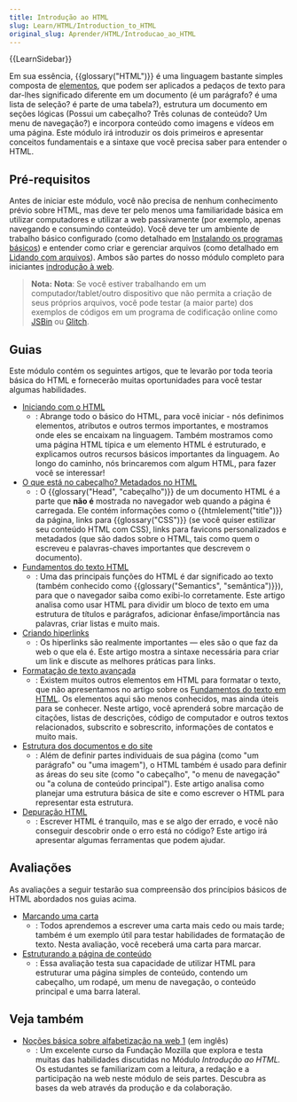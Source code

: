 ```yaml
---
title: Introdução ao HTML
slug: Learn/HTML/Introduction_to_HTML
original_slug: Aprender/HTML/Introducao_ao_HTML
---
```


{{LearnSidebar}}

Em sua essência, {{glossary("HTML")}} é uma linguagem bastante simples composta de [elementos](/pt-BR/docs/Glossario/Elemento), que podem ser aplicados a pedaços de texto para dar-lhes significado diferente em um documento (é um parágrafo? é uma lista de seleção? é parte de uma tabela?), estrutura um documento em seções lógicas (Possui um cabeçalho? Três colunas de conteúdo? Um menu de navegação?) e incorpora conteúdo como imagens e vídeos em uma página. Este módulo irá introduzir os dois primeiros e apresentar conceitos fundamentais e a sintaxe que você precisa saber para entender o HTML.

## Pré-requisitos

Antes de iniciar este módulo, você não precisa de nenhum conhecimento prévio sobre HTML, mas deve ter pelo menos uma familiaridade básica em utilizar computadores e utilizar a web passivamente (por exemplo, apenas navegando e consumindo conteúdo). Você deve ter um ambiente de trabalho básico configurado (como detalhado em [Instalando os programas básicos](/pt-BR/docs/Aprender/Getting_started_with_the_web/instalando_programas_basicos)) e entender como criar e gerenciar arquivos (como detalhado em [Lidando com arquivos](/pt-BR/docs/Aprender/Getting_started_with_the_web/lidando_com_arquivos)). Ambos são partes do nosso módulo completo para iniciantes [indrodução à web](/pt-BR/docs/Aprender/Getting_started_with_the_web).

> **Nota:** **Nota**: Se você estiver trabalhando em um computador/tablet/outro dispositivo que não permita a criação de seus próprios arquivos, você pode testar (a maior parte) dos exemplos de códigos em um programa de codificação online como [JSBin](http://jsbin.com/) ou [Glitch](https://glitch.com/).

## Guias

Este módulo contém os seguintes artigos, que te levarão por toda teoria básica do HTML e fornecerão muitas oportunidades para você testar algumas habilidades.

- [Iniciando com o HTML](/pt-BR/docs/Aprender/HTML/Introducao_ao_HTML/Getting_started)
  - : Abrange todo o básico do HTML, para você iniciar - nós definimos elementos, atributos e outros termos importantes, e mostramos onde eles se encaixam na linguagem. Também mostramos como uma página HTML típica e um elemento HTML é estruturado, e explicamos outros recursos básicos importantes da linguagem. Ao longo do caminho, nós brincaremos com algum HTML, para fazer você se interessar!
- [O que está no cabeçalho? Metadados no HTML](/pt-BR/docs/Aprender/HTML/Introducao_ao_HTML/The_head_metadata_in_HTML)
  - : O {{glossary("Head", "cabeçalho")}} de um documento HTML é a parte que **não é** mostrada no navegador web quando a página é carregada. Ele contém informações como o {{htmlelement("title")}} da página, links para {{glossary("CSS")}} (se você quiser estilizar seu conteúdo HTML com CSS), links para favicons personalizados e metadados (que são dados sobre o HTML, tais como quem o escreveu e palavras-chaves importantes que descrevem o documento).
- [Fundamentos do texto HTML](/pt-BR/docs/Aprender/HTML/Introducao_ao_HTML/Fundamentos_textuais_HTML)
  - : Uma das principais funções do HTML é dar significado ao texto (também conhecido como {{glossary("Semantics", "semântica")}}), para que o navegador saiba como exibi-lo corretamente. Este artigo analisa como usar HTML para dividir um bloco de texto em uma estrutura de títulos e parágrafos, adicionar ênfase/importância nas palavras, criar listas e muito mais.
- [Criando hiperlinks](/pt-BR/docs/Aprender/HTML/Introducao_ao_HTML/Criando_hyperlinks)
  - : Os hiperlinks são realmente importantes — eles são o que faz da web o que ela é. Este artigo mostra a sintaxe necessária para criar um link e discute as melhores práticas para links.
- [Formatação de texto avançada](/pt-BR/docs/Aprender/HTML/Introducao_ao_HTML/Formatacao_avancada_texto)
  - : Existem muitos outros elementos em HTML para formatar o texto, que não apresentamos no artigo sobre os [Fundamentos do texto em HTML](/pt-BR/docs/Aprender/HTML/Introducao_ao_HTML/Fundamentos_textuais_HTML). Os elementos aqui são menos conhecidos, mas ainda úteis para se conhecer. Neste artigo, você aprenderá sobre marcação de citações, listas de descrições, código de computador e outros textos relacionados, subscrito e sobrescrito, informações de contatos e muito mais.
- [Estrutura dos documentos e do site](/pt-BR/docs/Aprender/HTML/Introducao_ao_HTML/Estrutura_de_documento_e_sites)
  - : Além de definir partes individuais de sua página (como "um parágrafo" ou "uma imagem"), o HTML também é usado para definir as áreas do seu site (como "o cabeçalho", "o menu de navegação" ou "a coluna de conteúdo principal"). Este artigo analisa como planejar uma estrutura básica de site e como escrever o HTML para representar esta estrutura.
- [Depuração HTML](/pt-BR/docs/Aprender/HTML/Introducao_ao_HTML/Debugging_HTML)
  - : Escrever HTML é tranquilo, mas e se algo der errado, e você não conseguir descobrir onde o erro está no código? Este artigo irá apresentar algumas ferramentas que podem ajudar.

## Avaliações

As avaliações a seguir testarão sua compreensão dos princípios básicos de HTML abordados nos guias acima.

- [Marcando uma carta](/pt-BR/docs/Aprender/HTML/Introducao_ao_HTML/Marcando_uma_carta)
  - : Todos aprendemos a escrever uma carta mais cedo ou mais tarde; também é um exemplo útil para testar habilidades de formatação de texto. Nesta avaliação, você receberá uma carta para marcar.
- [Estruturando a página de conteúdo](/pt-BR/docs/Aprender/HTML/Introducao_ao_HTML/Estruturando_uma_pagina_de_conteudo)
  - : Essa avaliação testa sua capacidade de utilizar HTML para estruturar uma página simples de conteúdo, contendo um cabeçalho, um rodapé, um menu de navegação, o conteúdo principal e uma barra lateral.

## Veja também

- [Noções básica sobre alfabetização na web 1](https://teach.mozilla.org/activities/web-lit-basics/) (em inglês)
  - : Um excelente curso da Fundação Mozilla que explora e testa muitas das habilidades discutidas no Módulo _Introdução ao HTML._ Os estudantes se familiarizam com a leitura, a redação e a participação na web neste módulo de seis partes. Descubra as bases da web através da produção e da colaboração.
